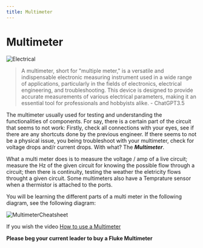 ```yaml
---
title: Multimeter
---
```


# Multimeter

![Electrical](electrical-book/img/electrical.gif)

>A multimeter, short for "multiple meter," is a versatile and indispensable electronic measuring instrument used in a wide range of applications, particularly in the fields of electronics, electrical engineering, and troubleshooting. This device is designed to provide accurate measurements of various electrical parameters, making it an essential tool for professionals and hobbyists alike. - ChatGPT3.5

The multimeter usually used for testing and understanding the functionalities of components. For say, there is a certain part of the circuit that seems to not work: Firstly, check all connections with your eyes, see if there are any shortcuts done by the previous engineer. If there seems to not be a physical issue, you being troubleshoot with your multimeter, check for voltage drops and/r current drops. With what? The ***Multimeter***. 

What a multi meter does is to measure the voltage / amp of a live circuit; measure the Hz of the given circuit for knowing the possible flow through a circuit; then there is continuity, testing the weather the eletricity flows throught a given circuit. Some multimeters also have a Temprature sensor when a thermistor is attached to the ports.  

You will be learning the different parts of a multi meter in the following diagram, see the following diagram:

![MultimeterCheatsheet](electrical-book/img/multimeterdiagram.png)

If you wish the video [How to use a Multimeter](https://www.youtube.com/watch?v=4lAyzRxsbDc)

**Please beg your current leader to buy a Fluke Multimeter**